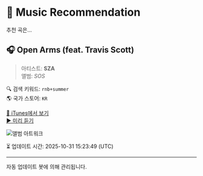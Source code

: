 
# 🎵 Music Recommendation

추천 곡은...

## 🎧 Open Arms (feat. Travis Scott)  
> 아티스트: **SZA**  
> 앨범: _SOS_  

🔍 검색 키워드: `rnb+summer`  
🌎 국가 스토어: `KR`

[🔗 iTunes에서 보기](https://music.apple.com/kr/album/open-arms-feat-travis-scott/1657869377?i=1657869546&uo=4)  
[▶️ 미리 듣기](https://audio-ssl.itunes.apple.com/itunes-assets/AudioPreview211/v4/7a/c5/c6/7ac5c639-9c8b-7583-3064-ae303cb4eb63/mzaf_1429188284476564504.plus.aac.p.m4a)

![앨범 아트워크](https://is1-ssl.mzstatic.com/image/thumb/Music122/v4/bd/3b/a9/bd3ba9fb-9609-144f-bcfe-ead67b5f6ab3/196589564931.jpg/100x100bb.jpg)

⏳ 업데이트 시간: 2025-10-31 15:23:49 (UTC)

---
자동 업데이트 봇에 의해 관리됩니다.
